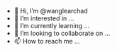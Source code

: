 - 👋 Hi, I’m @wanglearchad
- 👀 I’m interested in ...
- 🌱 I’m currently learning ...
- 💞️ I’m looking to collaborate on ...
- 📫 How to reach me ...

<!---
wanglearchad/wanglearchad is a ✨ special ✨ repository because its `README.md` (this file) appears on your GitHub profile.
You can click the Preview link to take a look at your changes.
--->
